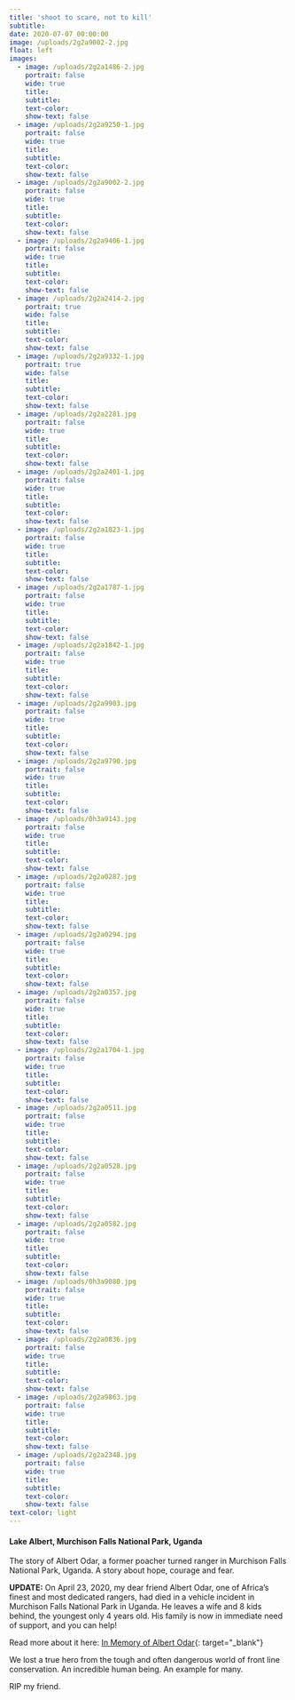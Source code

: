 ```yaml
---
title: 'shoot to scare, not to kill'
subtitle:
date: 2020-07-07 00:00:00
image: /uploads/2g2a9002-2.jpg
float: left
images:
  - image: /uploads/2g2a1486-2.jpg
    portrait: false
    wide: true
    title:
    subtitle:
    text-color:
    show-text: false
  - image: /uploads/2g2a9250-1.jpg
    portrait: false
    wide: true
    title:
    subtitle:
    text-color:
    show-text: false
  - image: /uploads/2g2a9002-2.jpg
    portrait: false
    wide: true
    title:
    subtitle:
    text-color:
    show-text: false
  - image: /uploads/2g2a9406-1.jpg
    portrait: false
    wide: true
    title:
    subtitle:
    text-color:
    show-text: false
  - image: /uploads/2g2a2414-2.jpg
    portrait: true
    wide: false
    title:
    subtitle:
    text-color:
    show-text: false
  - image: /uploads/2g2a9332-1.jpg
    portrait: true
    wide: false
    title:
    subtitle:
    text-color:
    show-text: false
  - image: /uploads/2g2a2281.jpg
    portrait: false
    wide: true
    title:
    subtitle:
    text-color:
    show-text: false
  - image: /uploads/2g2a2401-1.jpg
    portrait: false
    wide: true
    title:
    subtitle:
    text-color:
    show-text: false
  - image: /uploads/2g2a1823-1.jpg
    portrait: false
    wide: true
    title:
    subtitle:
    text-color:
    show-text: false
  - image: /uploads/2g2a1787-1.jpg
    portrait: false
    wide: true
    title:
    subtitle:
    text-color:
    show-text: false
  - image: /uploads/2g2a1842-1.jpg
    portrait: false
    wide: true
    title:
    subtitle:
    text-color:
    show-text: false
  - image: /uploads/2g2a9903.jpg
    portrait: false
    wide: true
    title:
    subtitle:
    text-color:
    show-text: false
  - image: /uploads/2g2a9790.jpg
    portrait: false
    wide: true
    title:
    subtitle:
    text-color:
    show-text: false
  - image: /uploads/0h3a9143.jpg
    portrait: false
    wide: true
    title:
    subtitle:
    text-color:
    show-text: false
  - image: /uploads/2g2a0287.jpg
    portrait: false
    wide: true
    title:
    subtitle:
    text-color:
    show-text: false
  - image: /uploads/2g2a0294.jpg
    portrait: false
    wide: true
    title:
    subtitle:
    text-color:
    show-text: false
  - image: /uploads/2g2a0357.jpg
    portrait: false
    wide: true
    title:
    subtitle:
    text-color:
    show-text: false
  - image: /uploads/2g2a1704-1.jpg
    portrait: false
    wide: true
    title:
    subtitle:
    text-color:
    show-text: false
  - image: /uploads/2g2a0511.jpg
    portrait: false
    wide: true
    title:
    subtitle:
    text-color:
    show-text: false
  - image: /uploads/2g2a0528.jpg
    portrait: false
    wide: true
    title:
    subtitle:
    text-color:
    show-text: false
  - image: /uploads/2g2a0582.jpg
    portrait: false
    wide: true
    title:
    subtitle:
    text-color:
    show-text: false
  - image: /uploads/0h3a9080.jpg
    portrait: false
    wide: true
    title:
    subtitle:
    text-color:
    show-text: false
  - image: /uploads/2g2a0836.jpg
    portrait: false
    wide: true
    title:
    subtitle:
    text-color:
    show-text: false
  - image: /uploads/2g2a9863.jpg
    portrait: false
    wide: true
    title:
    subtitle:
    text-color:
    show-text: false
  - image: /uploads/2g2a2348.jpg
    portrait: false
    wide: true
    title:
    subtitle:
    text-color:
    show-text: false
text-color: light
---
```


#### Lake Albert, Murchison Falls National Park, Uganda

The story of Albert Odar, a former poacher turned ranger in Murchison Falls National Park, Uganda. A story about hope, courage and fear.&nbsp;

**UPDATE:** On April 23, 2020, my dear friend Albert Odar, one of Africa’s finest and most dedicated rangers, had died in a vehicle incident in Murchison Falls National Park in Uganda. He leaves a wife and 8 kids behind, the youngest only 4 years old. His family is now in immediate need of support, and you can help\!

Read more about it here: [In Memory of Albert Odar](https://www.gofundme.com/f/in-memory-of-albert-odar){: target="_blank"}

We lost a true hero from the tough and often dangerous world of front line conservation. An incredible human being. An example for many.&nbsp;

RIP my friend.&nbsp;